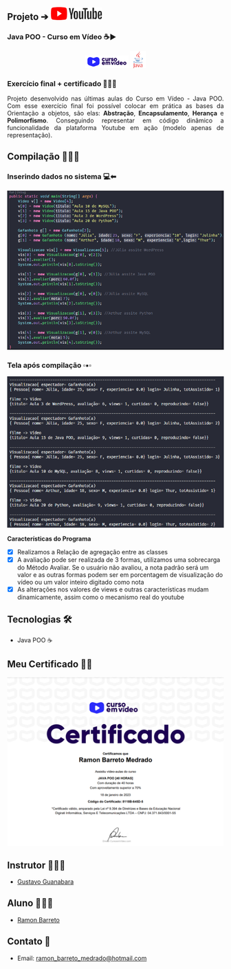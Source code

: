 ## Projeto 	&#10132;  <img alt="youtube" src=".github/youtube.png" />
### Java POO - Curso em Vídeo ☕▶

<p align="center">
  <img alt="cursoemvideo" src=".github/cursoemvideo.png" />
  <img alt="java" src=".github/java.PNG" />
</p>

### Exercício final + certificado 👨🏽‍🎓

<p align="justify">Projeto desenvolvido nas últimas aulas do Curso em Vídeo - Java POO. Com esse exercício final foi possível colocar em prática as bases da Orientação a objetos, são elas: <strong>Abstração</strong>, <strong>Encapsulamento</strong>, <strong>Herança</strong> e <strong>Polimorfismo</strong>. Conseguindo representar em código dinâmico a funcionalidade da plataforma Youtube em ação (modelo apenas de representação).
</p>
  
## Compilação 👨🏽‍💻

### Inserindo dados no sistema 💻⬅
<p align="center">
  <img alt="input" src=".github/main-input.PNG">
</p>

### Tela após compilação ▫▪▫
<p align="center">
  <img alt="output" src=".github/output.PNG">
</p>

<strong>Características do Programa</strong>

- [x] Realizamos a Relação de agregação entre as classes
- [x] A avaliação pode ser realizada de 3 formas, utilizamos uma sobrecarga do Método Avaliar. Se o usuário não avaliou, a nota padrão será um valor e as outras formas podem ser em porcentagem de visualização do vídeo ou um valor inteiro digitado como nota
- [x] As alterações nos valores de views e outras características mudam dinamicamente, assim como o mecanismo real do youtube

## Tecnologias 🛠

- Java POO ☕

## Meu Certificado 📃🎉

<p align="center">
  <img alt="certificado_ramon" src=".github/certificado.PNG">
</p>

## Instrutor 👨🏽‍🏫
- <a target="_blank" href="https://www.linkedin.com/in/guanabara/">Gustavo Guanabara</a>

## Aluno 👨🏽‍🎓

- <a target="_blank" href="https://www.linkedin.com/in/ramon-barreto-076191180/">Ramon Barreto</a>

## Contato 📲

- Email: ramon_barreto_medrado@hotmail.com